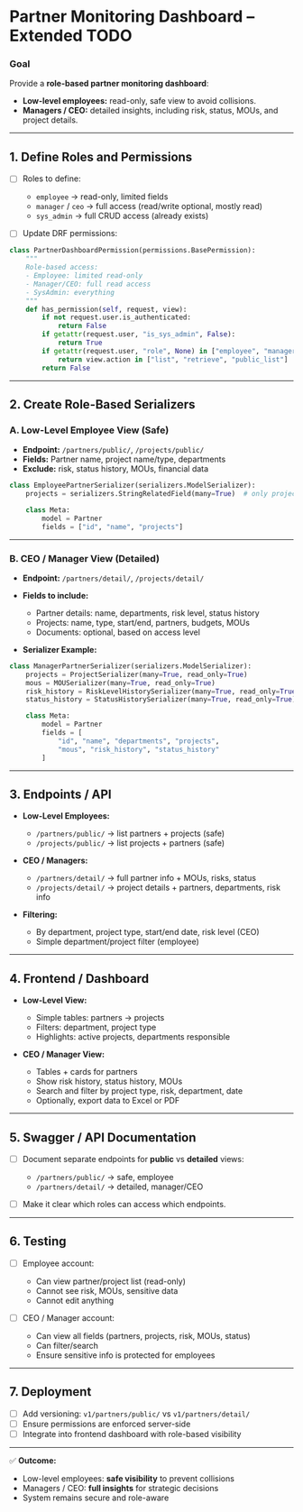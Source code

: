 # **Partner Monitoring Dashboard – Extended TODO**

### **Goal**

Provide a **role-based partner monitoring dashboard**:

* **Low-level employees:** read-only, safe view to avoid collisions.
* **Managers / CEO:** detailed insights, including risk, status, MOUs, and project details.

---

## **1. Define Roles and Permissions**

* [ ] Roles to define:

  * `employee` → read-only, limited fields
  * `manager` / `ceo` → full access (read/write optional, mostly read)
  * `sys_admin` → full CRUD access (already exists)
* [ ] Update DRF permissions:

```python
class PartnerDashboardPermission(permissions.BasePermission):
    """
    Role-based access:
    - Employee: limited read-only
    - Manager/CEO: full read access
    - SysAdmin: everything
    """
    def has_permission(self, request, view):
        if not request.user.is_authenticated:
            return False
        if getattr(request.user, "is_sys_admin", False):
            return True
        if getattr(request.user, "role", None) in ["employee", "manager", "ceo"]:
            return view.action in ["list", "retrieve", "public_list"]
        return False
```

---

## **2. Create Role-Based Serializers**

### **A. Low-Level Employee View (Safe)**

* **Endpoint:** `/partners/public/`, `/projects/public/`
* **Fields:** Partner name, project name/type, departments
* **Exclude:** risk, status history, MOUs, financial data

```python
class EmployeePartnerSerializer(serializers.ModelSerializer):
    projects = serializers.StringRelatedField(many=True)  # only project names

    class Meta:
        model = Partner
        fields = ["id", "name", "projects"]
```

---

### **B. CEO / Manager View (Detailed)**

* **Endpoint:** `/partners/detail/`, `/projects/detail/`
* **Fields to include:**

  * Partner details: name, departments, risk level, status history
  * Projects: name, type, start/end, partners, budgets, MOUs
  * Documents: optional, based on access level
* **Serializer Example:**

```python
class ManagerPartnerSerializer(serializers.ModelSerializer):
    projects = ProjectSerializer(many=True, read_only=True)
    mous = MOUSerializer(many=True, read_only=True)
    risk_history = RiskLevelHistorySerializer(many=True, read_only=True)
    status_history = StatusHistorySerializer(many=True, read_only=True)

    class Meta:
        model = Partner
        fields = [
            "id", "name", "departments", "projects", 
            "mous", "risk_history", "status_history"
        ]
```

---

## **3. Endpoints / API**

* **Low-Level Employees:**

  * `/partners/public/` → list partners + projects (safe)
  * `/projects/public/` → list projects + partners (safe)
* **CEO / Managers:**

  * `/partners/detail/` → full partner info + MOUs, risks, status
  * `/projects/detail/` → project details + partners, departments, risk info
* **Filtering:**

  * By department, project type, start/end date, risk level (CEO)
  * Simple department/project filter (employee)

---

## **4. Frontend / Dashboard**

* **Low-Level View:**

  * Simple tables: partners → projects
  * Filters: department, project type
  * Highlights: active projects, departments responsible
* **CEO / Manager View:**

  * Tables + cards for partners
  * Show risk history, status history, MOUs
  * Search and filter by project type, risk, department, date
  * Optionally, export data to Excel or PDF

---

## **5. Swagger / API Documentation**

* [ ] Document separate endpoints for **public** vs **detailed** views:

  * `/partners/public/` → safe, employee
  * `/partners/detail/` → detailed, manager/CEO
* [ ] Make it clear which roles can access which endpoints.

---

## **6. Testing**

* [ ] Employee account:

  * Can view partner/project list (read-only)
  * Cannot see risk, MOUs, sensitive data
  * Cannot edit anything
* [ ] CEO / Manager account:

  * Can view all fields (partners, projects, risk, MOUs, status)
  * Can filter/search
  * Ensure sensitive info is protected for employees

---

## **7. Deployment**

* [ ] Add versioning: `v1/partners/public/` vs `v1/partners/detail/`
* [ ] Ensure permissions are enforced server-side
* [ ] Integrate into frontend dashboard with role-based visibility

---

✅ **Outcome:**

* Low-level employees: **safe visibility** to prevent collisions
* Managers / CEO: **full insights** for strategic decisions
* System remains secure and role-aware

